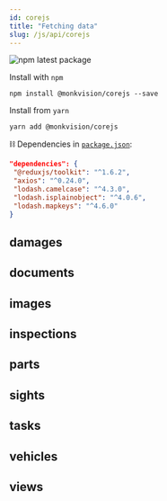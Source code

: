 ```yaml
---
id: corejs
title: "Fetching data"
slug: /js/api/corejs
---
```

![npm latest package](https://img.shields.io/npm/v/@monkvision/corejs/latest.svg)

Install with `npm`
``` npm
npm install @monkvision/corejs --save
```

Install from `yarn`
``` yarn
yarn add @monkvision/corejs
```

⛓️ Dependencies in [`package.json`](https://github.com/monkvision/monkjs/tree/main/packages/corejs/package.json):
 ``` json
"dependencies": {
  "@reduxjs/toolkit": "^1.6.2",
  "axios": "^0.24.0",
  "lodash.camelcase": "^4.3.0",
  "lodash.isplainobject": "^4.0.6",
  "lodash.mapkeys": "^4.6.0"
}
 ```

## damages
## documents
## images
## inspections
## parts
## sights
## tasks
## vehicles
## views


